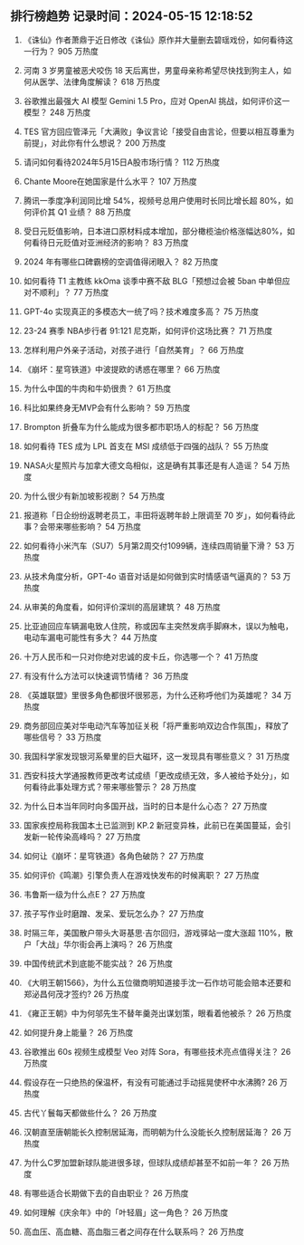 
## 排行榜趋势 记录时间：2024-05-15 12:18:52
  
  1. 《诛仙》作者萧鼎于近日修改《诛仙》原作并大量删去碧瑶戏份，如何看待这一行为？ 905 万热度
    
  2. 河南 3 岁男童被恶犬咬伤 18 天后离世，男童母亲称希望尽快找到狗主人，如何从医学、法律角度解读？ 618 万热度
    
  3. 谷歌推出最强大 AI 模型 Gemini 1.5 Pro，应对 OpenAI 挑战，如何评价这一模型？ 248 万热度
    
  4. TES 官方回应管泽元「大满败」争议言论「接受自由言论，但要以相互尊重为前提」，对此你有什么想说？ 200 万热度
    
  5. 请问如何看待2024年5月15日A股市场行情？ 112 万热度
    
  6. Chante Moore在她国家是什么水平？ 107 万热度
    
  7. 腾讯一季度净利润同比增 54%，视频号总用户使用时长同比增长超 80%，如何评价其 Q1 业绩？ 88 万热度
    
  8. 受日元贬值影响，日本进口原材料成本增加，部分橄榄油价格涨幅达80%，如何看待日元贬值对亚洲经济的影响？ 83 万热度
    
  9. 2024 年有哪些口碑霸榜的空调值得闭眼入？ 82 万热度
    
  10. 如何看待 T1 主教练 kkOma 谈季中赛不敌 BLG「预想过会被 5ban 中单但应对不顺利」？ 77 万热度
    
  11. GPT-4o 实现真正的多模态大一统了吗？技术难度多高？ 75 万热度
    
  12. 23-24 赛季 NBA步行者 91:121 尼克斯，如何评价这场比赛？ 71 万热度
    
  13. 怎样利用户外亲子活动，对孩子进行「自然美育」？ 66 万热度
    
  14. 《崩坏：星穹铁道》中波提欧的诱惑在哪里？ 66 万热度
    
  15. 为什么中国的牛肉和牛奶很贵？ 61 万热度
    
  16. 科比如果终身无MVP会有什么影响？ 59 万热度
    
  17. Brompton 折叠车为什么能成为很多都市职场人的标配？ 56 万热度
    
  18. 如何看待 TES 成为 LPL 首支在 MSI 成绩低于四强的战队？ 55 万热度
    
  19. NASA火星照片与加拿大德文岛相似，这是确有其事还是有人造谣？ 54 万热度
    
  20. 为什么很少有新加坡影视剧？ 54 万热度
    
  21. 报道称「日企纷纷返聘老员工，丰田将返聘年龄上限调至 70 岁」，如何看待此事？会带来哪些影响？ 54 万热度
    
  22. 如何看待小米汽车（SU7）5月第2周交付1099辆，连续四周销量下滑？ 53 万热度
    
  23. 从技术角度分析，GPT-4o 语音对话是如何做到实时情感语气逼真的？ 53 万热度
    
  24. 从审美的角度看，如何评价深圳的高层建筑？ 48 万热度
    
  25. 比亚迪回应车辆漏电致人住院，称或因车主突然发病手脚麻木，误以为触电，电动车漏电可能性有多大？ 44 万热度
    
  26. 十万人民币和一只对你绝对忠诚的皮卡丘，你选哪一个？ 41 万热度
    
  27. 有没有什么方法可以快速调节情绪？ 36 万热度
    
  28. 《英雄联盟》里很多角色都很坏很邪恶，为什么还称呼他们为英雄呢？ 34 万热度
    
  29. 商务部回应美对华电动汽车等加征关税「将严重影响双边合作氛围」，释放了哪些信号？ 33 万热度
    
  30. 我国科学家发现银河系晕里的巨大磁环，这一发现具有哪些意义？ 31 万热度
    
  31. 西安科技大学通报教师更改考试成绩「更改成绩无效，多人被给予处分」，如何看待此事处理方式？带来哪些警示？ 28 万热度
    
  32. 为什么日本当年同时向多国开战，当时的日本是什么心态？ 27 万热度
    
  33. 国家疾控局称我国本土已监测到 KP.2 新冠变异株，此前已在美国蔓延，会引发新一轮传染高峰吗？ 27 万热度
    
  34. 如何让《崩坏：星穹铁道》各角色破防？ 27 万热度
    
  35. 如何评价《鸣潮》引擎负责人在游戏快发布的时候离职？ 27 万热度
    
  36. 韦鲁斯一级为什么点E？ 27 万热度
    
  37. 孩子写作业时磨蹭、发呆、爱玩怎么办？ 27 万热度
    
  38. 时隔三年，美国散户带头大哥基思·吉尔回归，游戏驿站一度大涨超 110%，散户「大战」华尔街会再上演吗？ 26 万热度
    
  39. 中国传统武术到底能不能实战？ 26 万热度
    
  40. 《大明王朝1566》，为什么五位徽商明知道接手沈一石作坊可能会赔本还要和郑泌昌何茂才签约? 26 万热度
    
  41. 《雍正王朝》中为何邬先生不替年羹尧出谋划策，眼看着他被杀？ 26 万热度
    
  42. 如何提升身上能量？ 26 万热度
    
  43. 谷歌推出 60s 视频生成模型 Veo 对阵 Sora，有哪些技术亮点值得关注？ 26 万热度
    
  44. 假设存在一只绝热的保温杯，有没有可能通过手动摇晃使杯中水沸腾? 26 万热度
    
  45. 古代丫鬟每天都做些什么？ 26 万热度
    
  46. 汉朝直至唐朝能长久控制居延海，而明朝为什么没能长久控制居延海？ 26 万热度
    
  47. 为什么C罗加盟新球队能进很多球，但球队成绩却甚至不如前一年？ 26 万热度
    
  48. 有哪些适合长期做下去的自由职业？ 26 万热度
    
  49. 如何理解《庆余年》中的「叶轻眉」这一角色？ 26 万热度
    
  50. 高血压、高血糖、高血脂三者之间存在什么联系吗？ 26 万热度
    